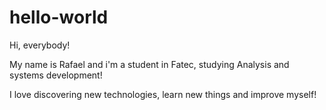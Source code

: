 # hello-world

Hi, everybody!

My name is Rafael and i'm a student in Fatec, studying Analysis and systems development!

I love discovering new technologies, learn new things and improve myself!
